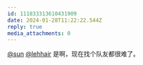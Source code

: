 ```yaml
---
id: 111833313610431909
date: 2024-01-28T11:22:22.544Z
reply: true
media_attachments: 0
---
```


[@sun](https://jiong.us/@sun) [@lehhair](https://misskey.lehhair.net/@lehhair) 是啊，现在找个队友都很难了。

